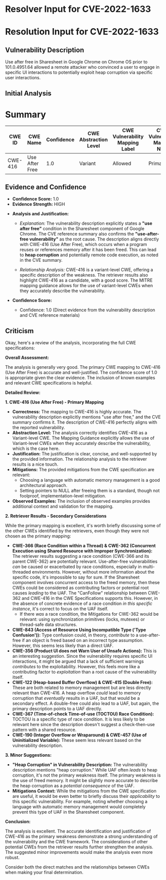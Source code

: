 # Resolver Input for CVE-2022-1633

# Resolution Input for CVE-2022-1633

## Vulnerability Description
Use after free in Sharesheet in Google Chrome on Chrome OS prior to 101.0.4951.64 allowed a remote attacker who convinced a user to engage in specific UI interactions to potentially exploit heap corruption via specific user interactions.

## Initial Analysis
# Summary
| CWE ID | CWE Name | Confidence | CWE Abstraction Level | CWE Vulnerability Mapping Label | CWE-Vulnerability Mapping Notes |
|---|---|---|---|---|---|
| CWE-416 | Use After Free | 1.0 | Variant | Allowed | Primary CWE |

## Evidence and Confidence

*   **Confidence Score:** 1.0
*   **Evidence Strength:** HIGH

- **Analysis and Justification:**  
  - *Explanation:* The vulnerability description explicitly states a **"use after free"** condition in the Sharesheet component of Google Chrome. The CVE reference summary also confirms the **"use-after-free vulnerability"** as the root cause. The description aligns directly with CWE-416 (Use After Free), which occurs when a program reuses or references memory after it has been freed. This can lead to **heap corruption** and potentially remote code execution, as noted in the CVE summary.
  
  - *Relationship Analysis:* CWE-416 is a variant-level CWE, offering a specific description of the weakness. The retriever results also highlight CWE-416 as a candidate, with a good score. The MITRE mapping guidance allows for the use of variant-level CWEs when they accurately describe the vulnerability.

- **Confidence Score:**  
  - Confidence: 1.0 (Direct evidence from the vulnerability description and CVE reference materials)

## Criticism
Okay, here's a review of the analysis, incorporating the full CWE specifications:

**Overall Assessment:**

The analysis is generally very good. The primary CWE mapping to CWE-416 (Use After Free) is accurate and well-justified. The confidence score of 1.0 is appropriate given the clear evidence. The inclusion of known examples and relevant CWE specifications is helpful.

**Detailed Review:**

**1. CWE-416 (Use After Free) - Primary Mapping**

*   **Correctness:** The mapping to CWE-416 is highly accurate. The vulnerability description explicitly mentions "use after free," and the CVE summary confirms it. The description of CWE-416 perfectly aligns with the reported vulnerability.
*   **Abstraction Level:** The analysis correctly identifies CWE-416 as a Variant-level CWE. The Mapping Guidance explicitly allows the use of Variant-level CWEs when they accurately describe the vulnerability, which is the case here.
*   **Justification:** The justification is clear, concise, and well-supported by the provided information. The relationship analysis to the retriever results is a nice touch.
*   **Mitigations:** The provided mitigations from the CWE specification are relevant:
    *   Choosing a language with automatic memory management is a good architectural approach.
    *   Setting pointers to NULL after freeing them is a standard, though not foolproof, implementation-level mitigation.
*   **Observed Examples:** The inclusion of observed examples provides additional context and validation for the mapping.

**2. Retriever Results - Secondary Considerations**

While the primary mapping is excellent, it's worth briefly discussing some of the other CWEs identified by the retrievers, even though they were not chosen as the primary mapping:

*   **CWE-366 (Race Condition within a Thread) & CWE-362 (Concurrent Execution using Shared Resource with Improper Synchronization):**  The retriever results suggesting a race condition (CWE-366 and its parent CWE-362) are potentially relevant. Use-after-free vulnerabilities *can* be caused or exacerbated by race conditions, especially in multi-threaded environments.  However, without more information about the specific code, it's impossible to say for sure.  If the Sharesheet component involves concurrent access to the freed memory, then these CWEs could be considered as contributing factors or potential root causes *leading* to the UAF.  The "CanFollow" relationship between CWE-362 and CWE-416 in the CWE Specifications supports this.  However, in the absence of concrete evidence of a race condition *in this specific instance*, it's correct to focus on the UAF itself.
    *   If there *was* a race condition, the Mitigations for CWE-362 would be relevant: using synchronization primitives (locks, mutexes) or thread-safe data structures.
*   **CWE-843 (Access of Resource Using Incompatible Type ('Type Confusion')):** Type confusion could, in theory, *contribute* to a use-after-free if an object is freed based on an incorrect type assumption.  However, this seems less likely than a direct UAF.
*   **CWE-356 (Product UI does not Warn User of Unsafe Actions):** This is an interesting suggestion. Since the vulnerability requires specific UI interactions, it might be argued that a lack of sufficient warnings *contributes* to the exploitability. However, this feels more like a contributing factor to *exploitation* than a root cause of the vulnerability itself.
*   **CWE-122 (Heap-based Buffer Overflow) & CWE-415 (Double Free):** These are both related to memory management but are less directly relevant than CWE-416. A heap overflow *could* lead to memory corruption that *eventually* results in a UAF, but that would be a secondary effect. A double-free could also lead to a UAF, but again, the primary description points to a UAF directly.
*   **CWE-367 (Time-of-check Time-of-use (TOCTOU) Race Condition):** TOCTOU is a specific type of race condition.  It is less likely to be relevant here since the description doesn't suggest a check-then-use pattern with a shared resource.
*   **CWE-190 (Integer Overflow or Wraparound) & CWE-457 (Use of Uninitialized Variable):** These seem less relevant based on the vulnerability description.

**3. Minor Suggestions:**

*   **"Heap Corruption" in Vulnerability Description:**  The vulnerability description mentions "heap corruption." While UAF often *leads* to heap corruption, it's not the primary weakness itself. The primary weakness is the use of freed memory.  It might be slightly more accurate to describe the heap corruption as a *potential consequence* of the UAF.
*   **Mitigations Context:** While the mitigations from the CWE specification are useful, it would be even better to briefly discuss their *applicability* to this specific vulnerability. For example, noting whether choosing a language with automatic memory management would completely prevent this type of UAF in the Sharesheet component.

**Conclusion:**

The analysis is excellent. The accurate identification and justification of CWE-416 as the primary weakness demonstrate a strong understanding of the vulnerability and the CWE framework. The considerations of other potential CWEs from the retriever results further strengthen the analysis. The suggested minor improvements would make the analysis even more robust.

Consider both the direct matches and the relationships between CWEs
when making your final determination.
        